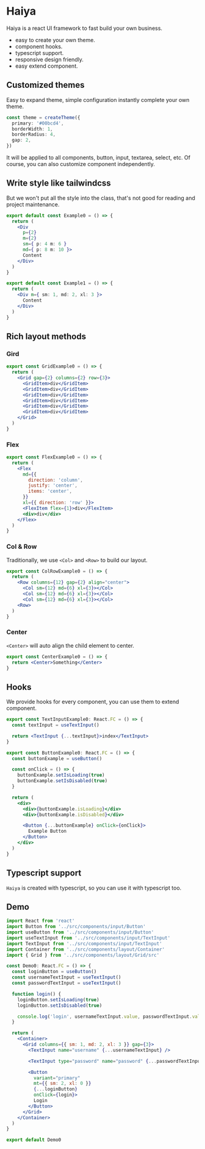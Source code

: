# Haiya

Haiya is a react UI framework to fast build your own business.

- easy to create your own theme.
- component hooks.
- typescript support.
- responsive design friendly.
- easy extend component.

## Customized themes

Easy to expand theme, simple configuration instantly complete your own theme.

```ts
const theme = createTheme({
  primary: '#00bcd4',
  borderWidth: 1,
  borderRadius: 4,
  gap: 2,
})
```

It will be applied to all components, button, input, textarea, select, etc. Of course, you can also customize component independently.

## Write style like tailwindcss

But we won't put all the style into the class, that's not good for reading and project maintenance.

```jsx
export default const Example0 = () => {
  return (
    <Div
      p={2}
      m={2}
      sm={ p: 4 m: 6 }
      md={ p: 8 m: 10 }>
      Content
    </Div>
  )
}
```

```jsx
export default const Example1 = () => {
  return (
    <Div m={ sm: 1, md: 2, xl: 3 }>
      Content
    </Div>
  )
}
```

## Rich layout methods

### Gird

```jsx
export const GridExample0 = () => {
  return (
    <Grid gap={2} columns={2} row={3}>
      <GridItem>div</GridItem>
      <GridItem>div</GridItem>
      <GridItem>div</GridItem>
      <GridItem>div</GridItem>
      <GridItem>div</GridItem>
      <GridItem>div</GridItem>
    </Grid>
  )
}
```

### Flex

```jsx
export const FlexExample0 = () => {
  return (
    <Flex
      md={{
        direction: 'column',
        justify: 'center',
        items: 'center',
      }}
      xl={{ direction: 'row' }}>
      <FlexItem flex={1}>div</FlexItem>
      <div>div</div>
    </Flex>
  )
}
```

### Col & Row

Traditionally, we use `<Col>` and `<Row>` to build our layout.

```jsx
export const ColRowExample0 = () => {
  return (
    <Row columns={12} gap={2} align="center">
      <Col sm={12} md={6} xl={3}></Col>
      <Col sm={12} md={6} xl={3}></Col>
      <Col sm={12} md={6} xl={3}></Col>
    <Row>
  )
}
```

### Center

`<Center>` will auto align the child element to center.

```jsx
export const CenterExample0 = () => {
  return <Center>Something</Center>
}
```

## Hooks

We provide hooks for every component, you can use them to extend component.

```jsx
export const TextInputExample0: React.FC = () => {
  const textInput = useTextInput()

  return <TextInput {...textInput}>index</TextInput>
}
```

```jsx
export const ButtonExample0: React.FC = () => {
  const buttonExample = useButton()

  const onClick = () => {
    buttonExample.setIsLoading(true)
    buttonExample.setIsDisabled(true)
  }

  return (
    <div>
      <div>{buttonExample.isLoading}</div>
      <div>{buttonExample.isDisabled}</div>

      <Button {...buttonExample} onClick={onClick}>
        Example Button
      </Button>
    </div>
  )
}
```

## Typescript support

`Haiya` is created with typescript, so you can use it with typescript too.

## Demo

```jsx
import React from 'react'
import Button from '../src/components/input/Button'
import useButton from '../src/components/input/Button'
import useTextInput from '../src/components/input/TextInput'
import TextInput from '../src/components/input/TextInput'
import Container from '../src/components/layout/Container'
import { Grid } from '../src/components/layout/Grid/src'

const Demo0: React.FC = () => {
  const loginButton = useButton()
  const usernameTextInput = useTextInput()
  const passwordTextInput = useTextInput()

  function login() {
    loginButton.setIsLoading(true)
    loginButton.setIsDisabled(true)

    console.log('login', usernameTextInput.value, passwordTextInput.value)
  }

  return (
    <Container>
      <Grid columns={{ sm: 1, md: 2, xl: 3 }} gap={3}>
        <TextInput name="username" {...usernameTextInput} />

        <TextInput type="password" name="password" {...passwordTextInput} />

        <Button
          variant="primary"
          mt={{ sm: 2, xl: 0 }}
          {...loginButton}
          onClick={login}>
          Login
        </Button>
      </Grid>
    </Container>
  )
}

export default Demo0
```
